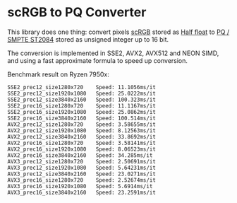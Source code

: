 # scRGB to PQ Converter

This library does one thing: convert pixels [scRGB](https://en.wikipedia.org/wiki/ScRGB) stored as
[Half float](https://en.wikipedia.org/wiki/Half-precision_floating-point_format) to
[PQ / SMPTE ST2084](https://en.wikipedia.org/wiki/Perceptual_quantizer) stored as
unsigned integer up to 16 bit.

The conversion is implemented in SSE2, AVX2, AVX512 and NEON SIMD, and using a fast approximate
formula to speed up conversion.


Benchmark result on Ryzen 7950x:

```
SSE2_prec12_size1280x720	Speed: 11.1056ms/it
SSE2_prec12_size1920x1080	Speed: 25.0222ms/it
SSE2_prec12_size3840x2160	Speed: 100.323ms/it
SSE2_prec16_size1280x720	Speed: 11.1167ms/it
SSE2_prec16_size1920x1080	Speed: 25.0862ms/it
SSE2_prec16_size3840x2160	Speed: 100.514ms/it
AVX2_prec12_size1280x720	Speed: 3.58655ms/it
AVX2_prec12_size1920x1080	Speed: 8.12563ms/it
AVX2_prec12_size3840x2160	Speed: 33.8692ms/it
AVX2_prec16_size1280x720	Speed: 3.58141ms/it
AVX2_prec16_size1920x1080	Speed: 8.06523ms/it
AVX2_prec16_size3840x2160	Speed: 34.285ms/it
AVX3_prec12_size1280x720	Speed: 2.50691ms/it
AVX3_prec12_size1920x1080	Speed: 5.64231ms/it
AVX3_prec12_size3840x2160	Speed: 23.0271ms/it
AVX3_prec16_size1280x720	Speed: 2.52674ms/it
AVX3_prec16_size1920x1080	Speed: 5.6914ms/it
AVX3_prec16_size3840x2160	Speed: 23.2591ms/it
```